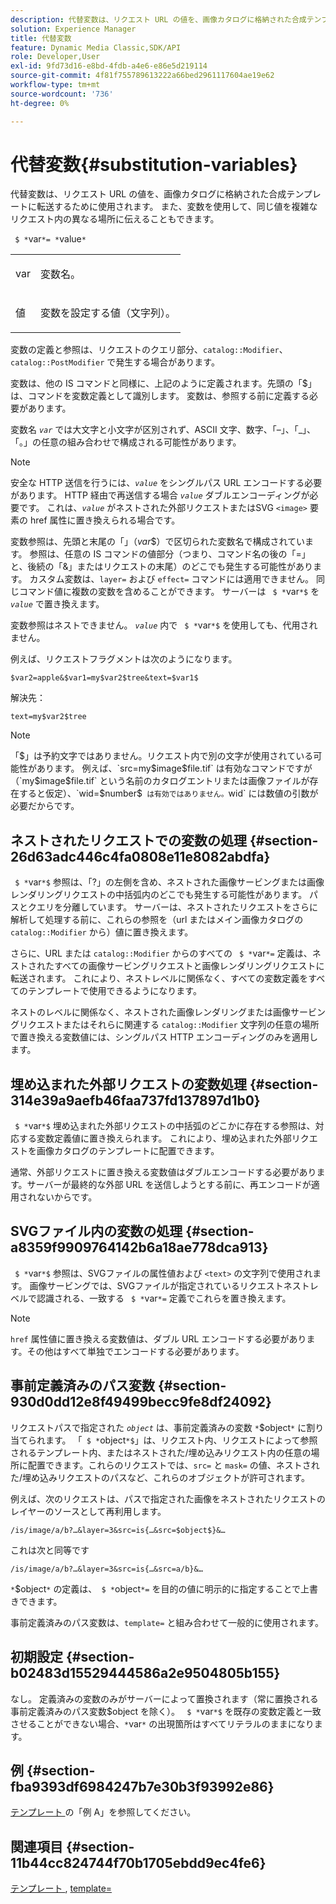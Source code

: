 ```yaml
---
description: 代替変数は、リクエスト URL の値を、画像カタログに格納された合成テンプレートに転送するために使用されます。 また、変数を使用して、同じ値を複雑なリクエスト内の異なる場所に伝えることもできます。
solution: Experience Manager
title: 代替変数
feature: Dynamic Media Classic,SDK/API
role: Developer,User
exl-id: 9fd73d16-e8bd-4fdb-a4e6-e86e5d219114
source-git-commit: 4f81f755789613222a66bed2961117604ae19e62
workflow-type: tm+mt
source-wordcount: '736'
ht-degree: 0%

---
```


# 代替変数{#substitution-variables}

代替変数は、リクエスト URL の値を、画像カタログに格納された合成テンプレートに転送するために使用されます。 また、変数を使用して、同じ値を複雑なリクエスト内の異なる場所に伝えることもできます。

` $ *`var`*= *`value`*`

<table id="simpletable_EFEC66C23CE949EFACDC415A954DF323"> 
 <tr class="strow"> 
  <td class="stentry"> <p> <span class="codeph"> <span class="varname"> var </span> </span> </p> </td> 
  <td class="stentry"> <p>変数名。 </p> </td> 
 </tr> 
 <tr class="strow"> 
  <td class="stentry"> <p> <span class="codeph"> <span class="varname"> 値 </span> </span> </p> </td> 
  <td class="stentry"> <p>変数を設定する値（文字列）。 </p> </td> 
 </tr> 
</table>

変数の定義と参照は、リクエストのクエリ部分、`catalog::Modifier`、`catalog::PostModifier` で発生する場合があります。

変数は、他の IS コマンドと同様に、上記のように定義されます。先頭の「$」は、コマンドを変数定義として識別します。 変数は、参照する前に定義する必要があります。

変数名 *`var`* では大文字と小文字が区別されず、ASCII 文字、数字、「–」、「_」、「。」の任意の組み合わせで構成される可能性があります。

>[!NOTE]
>
>安全な HTTP 送信を行うには、*`value`* をシングルパス URL エンコードする必要があります。 HTTP 経由で再送信する場合 *`value`* ダブルエンコーディングが必要です。 これは、*`value`* がネストされた外部リクエストまたはSVG `<image>` 要素の href 属性に置き換えられる場合です。

変数参照は、先頭と末尾の「$」（$*var*$）で区切られた変数名で構成されています。 参照は、任意の IS コマンドの値部分（つまり、コマンド名の後の「=」と、後続の「&amp;」またはリクエストの末尾）のどこでも発生する可能性があります。 カスタム変数は、`layer=` および `effect=` コマンドには適用できません。 同じコマンド値に複数の変数を含めることができます。 サーバーは ` $ *`var`*$` を *`value`* で置き換えます。

変数参照はネストできません。 *`value`* 内で ` $ *`var`*$` を使用しても、代用されません。

例えば、リクエストフラグメントは次のようになります。

`$var2=apple&$var1=my$var2$tree&text=$var1$`

解決先：

`text=my$var2$tree`

>[!NOTE]
>
>「$」は予約文字ではありません。リクエスト内で別の文字が使用されている可能性があります。 例えば、`src=my$image$file.tif` は有効なコマンドですが（`my$image$file.tif` という名前のカタログエントリまたは画像ファイルが存在すると仮定）、`wid=$number$` は有効ではありません。`wid` には数値の引数が必要だからです。

## ネストされたリクエストでの変数の処理 {#section-26d63adc446c4fa0808e11e8082abdfa}

` $ *`var`*$` 参照は、「?」の左側を含め、ネストされた画像サービングまたは画像レンダリングリクエストの中括弧内のどこでも発生する可能性があります。 パスとクエリを分離しています。 サーバーは、ネストされたリクエストをさらに解析して処理する前に、これらの参照を（url またはメイン画像カタログの `catalog::Modifier` から）値に置き換えます。

さらに、URL または `catalog::Modifier` からのすべての ` $ *`var`*=` 定義は、ネストされたすべての画像サービングリクエストと画像レンダリングリクエストに転送されます。 これにより、ネストレベルに関係なく、すべての変数定義をすべてのテンプレートで使用できるようになります。

ネストのレベルに関係なく、ネストされた画像レンダリングまたは画像サービングリクエストまたはそれらに関連する `catalog::Modifier` 文字列の任意の場所で置き換える変数値には、シングルパス HTTP エンコーディングのみを適用します。

## 埋め込まれた外部リクエストの変数処理 {#section-314e39a9aefb46faa737fd137897d1b0}

` $ *`var`*$` 埋め込まれた外部リクエストの中括弧のどこかに存在する参照は、対応する変数定義値に置き換えられます。 これにより、埋め込まれた外部リクエストを画像カタログのテンプレートに配置できます。

通常、外部リクエストに置き換える変数値はダブルエンコードする必要があります。サーバーが最終的な外部 URL を送信しようとする前に、再エンコードが適用されないからです。

## SVGファイル内の変数の処理 {#section-a8359f9909764142b6a18ae778dca913}

` $ *`var`*$` 参照は、SVGファイルの属性値および `<text>` の文字列で使用されます。 画像サービングでは、SVGファイルが指定されているリクエストネストレベルで認識される、一致する ` $ *`var`*=` 定義でこれらを置き換えます。

>[!NOTE]
>
>`href` 属性値に置き換える変数値は、ダブル URL エンコードする必要があります。その他はすべて単独でエンコードする必要があります。

## 事前定義済みのパス変数 {#section-930d0dd12e8f49499becc9fe8df24092}

リクエストパスで指定された *`object`* は、事前定義済みの変数 `*`$object`*` に割り当てられます。 「` $ *`object`*$`」は、リクエスト内、リクエストによって参照されるテンプレート内、またはネストされた/埋め込みリクエスト内の任意の場所に配置できます。これらのリクエストでは、`src=` と `mask=` の値、ネストされた/埋め込みリクエストのパスなど、これらのオブジェクトが許可されます。

例えば、次のリクエストは、パスで指定された画像をネストされたリクエストのレイヤーのソースとして再利用します。

`/is/image/a/b?…&layer=3&src=is{…&src=$object$}&…`

これは次と同等です

`/is/image/a/b?…&layer=3&src=is{…&src=a/b}&…`

`*`$object`*` の定義は、` $ *`object`*=` を目的の値に明示的に指定することで上書きできます。

事前定義済みのパス変数は、`template=` と組み合わせて一般的に使用されます。

## 初期設定 {#section-b02483d15529444586a2e9504805b155}

なし。 定義済みの変数のみがサーバーによって置換されます（常に置換される事前定義済みのパス変数$object を除く）。 ` $ *`var`*$` を既存の変数定義と一致させることができない場合、`*`var`*` の出現箇所はすべてリテラルのままになります。

## 例 {#section-fba9393df6984247b7e30b3f93992e86}

[ テンプレート ](../../../../../is-api/http-ref/image-serving-api-ref/c-http-protocol-reference/c-templates/c-templates.md#concept-3cd2d2adae0e41b2979b9640244d4d3e) の「例 A」を参照してください。

## 関連項目 {#section-11b44cc824744f70b1705ebdd9ec4fe6}

[ テンプレート ](../../../../../is-api/http-ref/image-serving-api-ref/c-http-protocol-reference/c-templates/c-templates.md#concept-3cd2d2adae0e41b2979b9640244d4d3e), [template=](../../../../../is-api/http-ref/image-serving-api-ref/c-http-protocol-reference/c-command-reference/r-template.md#reference-3beccaa462a64bf0ba867e5c8fd0bd14)
